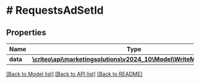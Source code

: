 # # RequestsAdSetId

## Properties

Name | Type | Description | Notes
------------ | ------------- | ------------- | -------------
**data** | [**\criteo\api\marketingsolutions\v2024_10\Model\WriteModelAdSetId[]**](WriteModelAdSetId.md) |  | [optional]

[[Back to Model list]](../../README.md#models) [[Back to API list]](../../README.md#endpoints) [[Back to README]](../../README.md)
